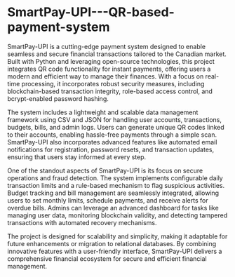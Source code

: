 # SmartPay-UPI---QR-based-payment-system
SmartPay-UPI is a cutting-edge payment system designed to enable seamless and secure financial transactions tailored to the Canadian market. Built with Python and leveraging open-source technologies, this project integrates QR code functionality for instant payments, offering users a modern and efficient way to manage their finances. With a focus on real-time processing, it incorporates robust security measures, including blockchain-based transaction integrity, role-based access control, and bcrypt-enabled password hashing.

The system includes a lightweight and scalable data management framework using CSV and JSON for handling user accounts, transactions, budgets, bills, and admin logs. Users can generate unique QR codes linked to their accounts, enabling hassle-free payments through a simple scan. SmartPay-UPI also incorporates advanced features like automated email notifications for registration, password resets, and transaction updates, ensuring that users stay informed at every step.

One of the standout aspects of SmartPay-UPI is its focus on secure operations and fraud detection. The system implements configurable daily transaction limits and a rule-based mechanism to flag suspicious activities. Budget tracking and bill management are seamlessly integrated, allowing users to set monthly limits, schedule payments, and receive alerts for overdue bills. Admins can leverage an advanced dashboard for tasks like managing user data, monitoring blockchain validity, and detecting tampered transactions with automated recovery mechanisms.

The project is designed for scalability and simplicity, making it adaptable for future enhancements or migration to relational databases. By combining innovative features with a user-friendly interface, SmartPay-UPI delivers a comprehensive financial ecosystem for secure and efficient financial management.
